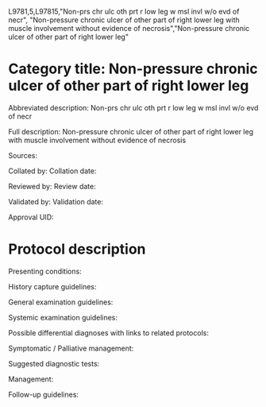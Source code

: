L9781,5,L97815,"Non-prs chr ulc oth prt r low leg w msl invl w/o evd of necr", "Non-pressure chronic ulcer of other part of right lower leg with muscle involvement without evidence of necrosis","Non-pressure chronic ulcer of other part of right lower leg"
# Category title: Non-pressure chronic ulcer of other part of right lower leg

Abbreviated description: Non-prs chr ulc oth prt r low leg w msl invl w/o evd of necr

Full description: Non-pressure chronic ulcer of other part of right lower leg with muscle involvement without evidence of necrosis

Sources:

Collated by:
Collation date:

Reviewed by:
Review date:

Validated by:
Validation date:

Approval UID:

# Protocol description

Presenting conditions:

History capture guidelines:

General examination guidelines:

Systemic examination guidelines:

Possible differential diagnoses with links to related protocols:

Symptomatic / Palliative management:

Suggested diagnostic tests:

Management:

Follow-up guidelines:
